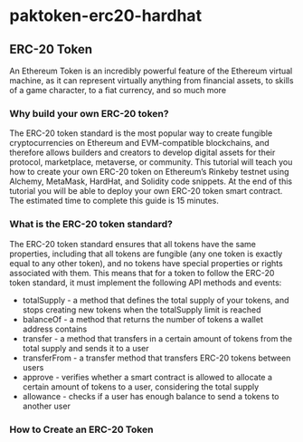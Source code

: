 # paktoken-erc20-hardhat
## ERC-20 Token
An Ethereum Token is an incredibly powerful feature of the Ethereum virtual machine, as it can represent virtually anything from financial assets, to skills of a game character, to a fiat currency, and so much more
### Why build your own ERC-20 token?
The ERC-20 token standard is the most popular way to create fungible cryptocurrencies on Ethereum and EVM-compatible blockchains, and therefore allows builders and creators to develop digital assets for their protocol, marketplace, metaverse, or community.
This tutorial will teach you how to create your own ERC-20 token on Ethereum’s Rinkeby testnet using Alchemy, MetaMask, HardHat, and Solidity code snippets. At the end of this tutorial you will be able to deploy your own ERC-20 token smart contract. The estimated time to complete this guide is 15 minutes.
### What is the ERC-20 token standard?
 The ERC-20 token standard ensures that all tokens have the same properties, including that all tokens are fungible (any one token is exactly equal to any other token), and no tokens have special properties or rights associated with them.
This means that for a token to follow the ERC-20 token standard, it must implement the following API methods and events:
- totalSupply - a method that defines the total supply of your tokens, and stops creating new tokens when the totalSupply limit is reached
- balanceOf - a method that returns the number of tokens a wallet address contains
- transfer - a method that transfers in a certain amount of tokens from the total supply and sends it to a user
- transferFrom - a transfer method that transfers ERC-20 tokens between users
- approve - verifies whether a smart contract is allowed to allocate a certain amount of tokens to a user, considering the total supply
- allowance - checks if a user has enough balance to send a tokens to another user

### How to Create an ERC-20 Token

